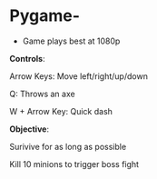 # Pygame-

- Game plays best at 1080p 

**Controls**:

Arrow Keys: Move left/right/up/down

Q: Throws an axe

W + Arrow Key: Quick dash

**Objective**:

Surivive for as long as possible 

Kill 10 minions to trigger boss fight 


